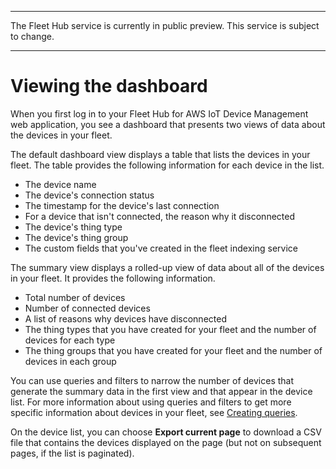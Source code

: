 --------

 The Fleet Hub service is currently in public preview\. This service is subject to change\.

--------

# Viewing the dashboard<a name="aws-iot-monitor-user-queries-dashboard"></a>

When you first log in to your Fleet Hub for AWS IoT Device Management web application, you see a dashboard that presents two views of data about the devices in your fleet\.

The default dashboard view displays a table that lists the devices in your fleet\. The table provides the following information for each device in the list\.
+ The device name
+ The device's connection status
+ The timestamp for the device's last connection
+ For a device that isn't connected, the reason why it disconnected
+ The device's thing type
+ The device's thing group
+ The custom fields that you've created in the fleet indexing service

The summary view displays a rolled\-up view of data about all of the devices in your fleet\. It provides the following information\.
+ Total number of devices
+ Number of connected devices
+ A list of reasons why devices have disconnected
+ The thing types that you have created for your fleet and the number of devices for each type
+ The thing groups that you have created for your fleet and the number of devices in each group

You can use queries and filters to narrow the number of devices that generate the summary data in the first view and that appear in the device list\. For more information about using queries and filters to get more specific information about devices in your fleet, see [Creating queries](aws-iot-monitor-user-queries-creating.md#aws-iot-monitor-user-queries-create)\.

On the device list, you can choose **Export current page** to download a CSV file that contains the devices displayed on the page \(but not on subsequent pages, if the list is paginated\)\.